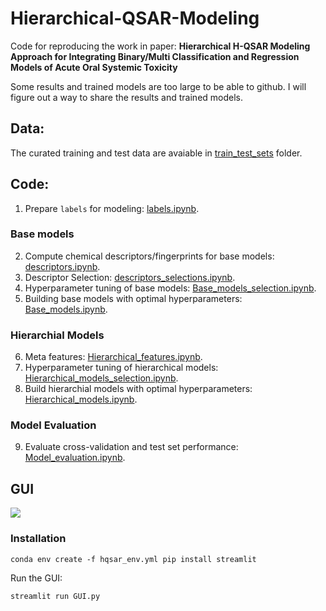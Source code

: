 # Hierarchical-QSAR-Modeling
Code for reproducing the work in paper: **Hierarchical H-QSAR Modeling Approach for Integrating Binary/Multi Classification and Regression Models of Acute Oral Systemic Toxicity**

Some results and trained models are too large to be able to github. I will figure out a way to share the results and trained models.

## Data:
The curated training and test data are avaiable in [train_test_sets](https://github.com/XinhaoLi74/Hierarchical-QSAR-Modeling/tree/master/data/train_test_sets) folder.

## Code:
1. Prepare `labels` for modeling: [labels.ipynb](https://github.com/XinhaoLi74/Hierarchical-QSAR-Modeling/blob/master/notebooks/labels.ipynb).
### Base models
2. Compute chemical descriptors/fingerprints for base models: [descriptors.ipynb](https://github.com/XinhaoLi74/Hierarchical-QSAR-Modeling/blob/master/notebooks/descriptors.ipynb).
3. Descriptor Selection: [descriptors_selections.ipynb](https://github.com/XinhaoLi74/Hierarchical-QSAR-Modeling/blob/master/notebooks/descriptors_selections.ipynb).
4. Hyperparameter tuning of base models: [Base_models_selection.ipynb](https://github.com/XinhaoLi74/Hierarchical-QSAR-Modeling/blob/master/notebooks/Base_models_selection.ipynb).
5. Building base models with optimal hyperparameters: [Base_models.ipynb](https://github.com/XinhaoLi74/Hierarchical-QSAR-Modeling/blob/master/notebooks/Base_models.ipynb).
### Hierarchial Models
6. Meta features: [Hierarchical_features.ipynb](https://github.com/XinhaoLi74/Hierarchical-QSAR-Modeling/blob/master/notebooks/Hierarchical_features.ipynb).
7. Hyperparameter tuning of hierarchical models: [Hierarchical_models_selection.ipynb](https://github.com/XinhaoLi74/Hierarchical-QSAR-Modeling/blob/master/notebooks/Hierarchical_models_selection.ipynb).
8. Build hierarchial models with optimal hyperparameters: [Hierarchical_models.ipynb](https://github.com/XinhaoLi74/Hierarchical-QSAR-Modeling/blob/master/notebooks/Hierarchical_models.ipynb).
### Model Evaluation
9. Evaluate cross-validation and test set performance: [Model_evaluation.ipynb](https://github.com/XinhaoLi74/Hierarchical-QSAR-Modeling/blob/master/notebooks/Model_evaluation.ipynb).

## GUI
![](images/GUI.gif)
### Installation 

`
conda env create -f hqsar_env.yml
pip install streamlit
`

Run the GUI:

`
streamlit run GUI.py
`